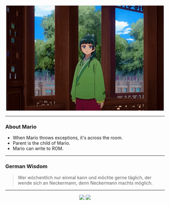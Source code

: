<p align="center">
  <img src="assets/maomao.gif" />
</p>

---

### About Mario
- When Mario throws exceptions, it's across the room.
- Parent is the child of Mario.
- Mario can write to ROM.

---

### German Wisdom
> Wer wöchentlich nur einmal kann und möchte gerne täglich, der wende sich an Neckermann, denn Neckermann machts möglich.

---

<p align="center">
  <a>
    <img height="180em" src="https://github-readme-stats-eight-theta.vercel.app/api?username=Torfkopp&show_icons=true&theme=dark&include_all_commits=true&count_private=true"/>
  </a>
  <a href="https://github.com/Torfkopp?tab=repositories">
    <img height="180em" src="https://github-readme-stats-eight-theta.vercel.app/api/top-langs/?username=torfkopp&layout=compact&theme=dark&langs_count=8&hide=java"/>
  </a>
</p>
